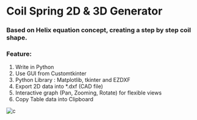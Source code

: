 # Coil Spring 2D & 3D Generator
### Based on Helix equation concept, creating a step by step coil shape.
### Feature:
1. Write in Python
2. Use GUI from Customtkinter
3. Python Library : Matplotlib, tkinter and EZDXF
4. Export 2D data into *.dxf (CAD file)
5. Interactive graph (Pan, Zooming, Rotate) for flexible views
6. Copy Table data into Clipboard

![c](https://github.com/user-attachments/assets/2b5de9eb-b82a-4fad-99b8-c3ab2b2d1175)
